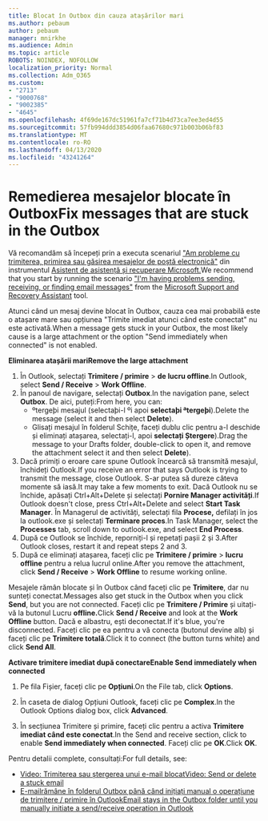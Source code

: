 ```yaml
---
title: Blocat în Outbox din cauza atașărilor mari
ms.author: pebaum
author: pebaum
manager: mnirkhe
ms.audience: Admin
ms.topic: article
ROBOTS: NOINDEX, NOFOLLOW
localization_priority: Normal
ms.collection: Adm_O365
ms.custom:
- "2713"
- "9000768"
- "9002385"
- "4645"
ms.openlocfilehash: 4f69de167dc51961fa7cf71b4d73ca7ee3ed4d55
ms.sourcegitcommit: 57fb994ddd3854d06faa67680c971b003b06bf83
ms.translationtype: MT
ms.contentlocale: ro-RO
ms.lasthandoff: 04/13/2020
ms.locfileid: "43241264"
---
```

# <a name="fix-messages-that-are-stuck-in-the-outbox"></a><span data-ttu-id="4d3bb-102">Remedierea mesajelor blocate în Outbox</span><span class="sxs-lookup"><span data-stu-id="4d3bb-102">Fix messages that are stuck in the Outbox</span></span>

<span data-ttu-id="4d3bb-103">Vă recomandăm să începeți prin a executa scenariul ["Am probleme cu trimiterea, primirea sau găsirea mesajelor de poștă electronică"](https://aka.ms/SaRA-OutlookSendReceive) din instrumentul [Asistent de asistență și recuperare Microsoft.](https://diagnostics.office.com/#/)</span><span class="sxs-lookup"><span data-stu-id="4d3bb-103">We recommend that you start by running the scenario ["I'm having problems sending, receiving, or finding email messages"](https://aka.ms/SaRA-OutlookSendReceive) from the [Microsoft Support and Recovery Assistant](https://diagnostics.office.com/#/) tool.</span></span>

<span data-ttu-id="4d3bb-104">Atunci când un mesaj devine blocat în Outbox, cauza cea mai probabilă este o atașare mare sau opțiunea "Trimite imediat atunci când este conectat" nu este activată.</span><span class="sxs-lookup"><span data-stu-id="4d3bb-104">When a message gets stuck in your Outbox, the most likely cause is a large attachment or the option "Send immediately when connected" is not enabled.</span></span>

<span data-ttu-id="4d3bb-105">**Eliminarea atașării mari**</span><span class="sxs-lookup"><span data-stu-id="4d3bb-105">**Remove the large attachment**</span></span>

1. <span data-ttu-id="4d3bb-106">În Outlook, selectați **Trimitere / primire** > **de lucru offline**.</span><span class="sxs-lookup"><span data-stu-id="4d3bb-106">In Outlook, select **Send / Receive** > **Work Offline**.</span></span> 
2. <span data-ttu-id="4d3bb-107">În panoul de navigare, selectați **Outbox**.</span><span class="sxs-lookup"><span data-stu-id="4d3bb-107">In the navigation pane, select **Outbox**.</span></span> <span data-ttu-id="4d3bb-108">De aici, puteți:</span><span class="sxs-lookup"><span data-stu-id="4d3bb-108">From here, you can:</span></span> 
    - <span data-ttu-id="4d3bb-109">ºtergeþi mesajul (selectaþi-l ºi apoi **selectaþi ªtergeþi**).</span><span class="sxs-lookup"><span data-stu-id="4d3bb-109">Delete the message (select it and then select **Delete**).</span></span>
    - <span data-ttu-id="4d3bb-110">Glisați mesajul în folderul Schițe, faceți dublu clic pentru a-l deschide și eliminați atașarea, selectați-l, apoi **selectați Ștergere**).</span><span class="sxs-lookup"><span data-stu-id="4d3bb-110">Drag the message to your Drafts folder, double-click to open it, and remove the attachment select it and then select **Delete**).</span></span>
3. <span data-ttu-id="4d3bb-111">Dacă primiți o eroare care spune Outlook încearcă să transmită mesajul, închideți Outlook.</span><span class="sxs-lookup"><span data-stu-id="4d3bb-111">If you receive an error that says Outlook is trying to transmit the message, close Outlook.</span></span> <span data-ttu-id="4d3bb-112">S-ar putea să dureze câteva momente să iasă.</span><span class="sxs-lookup"><span data-stu-id="4d3bb-112">It may take a few moments to exit.</span></span> <span data-ttu-id="4d3bb-113">Dacă Outlook nu se închide, apăsați Ctrl+Alt+Delete și selectați **Pornire Manager activități**.</span><span class="sxs-lookup"><span data-stu-id="4d3bb-113">If Outlook doesn't close, press Ctrl+Alt+Delete and select **Start Task Manager**.</span></span> <span data-ttu-id="4d3bb-114">În Managerul de activități, selectați fila **Procese,** defilați în jos la outlook.exe și selectați **Terminare proces**.</span><span class="sxs-lookup"><span data-stu-id="4d3bb-114">In Task Manager, select the **Processes** tab, scroll down to outlook.exe, and select **End Process**.</span></span>
4. <span data-ttu-id="4d3bb-115">După ce Outlook se închide, reporniți-l și repetați pașii 2 și 3.</span><span class="sxs-lookup"><span data-stu-id="4d3bb-115">After Outlook closes, restart it and repeat steps 2 and 3.</span></span> 
5. <span data-ttu-id="4d3bb-116">După ce eliminați atașarea, faceți clic pe **Trimitere / primire** > **lucru offline** pentru a relua lucrul online.</span><span class="sxs-lookup"><span data-stu-id="4d3bb-116">After you remove the attachment, click **Send / Receive** > **Work Offline** to resume working online.</span></span> 

<span data-ttu-id="4d3bb-117">Mesajele rămân blocate și în Outbox când faceți clic pe **Trimitere**, dar nu sunteți conectat.</span><span class="sxs-lookup"><span data-stu-id="4d3bb-117">Messages also get stuck in the Outbox when you click **Send**, but you are not connected.</span></span> <span data-ttu-id="4d3bb-118">Faceți clic pe **Trimitere / Primire** și uitați-vă la butonul Lucru **offline.**</span><span class="sxs-lookup"><span data-stu-id="4d3bb-118">Click **Send / Receive** and look at the **Work Offline** button.</span></span> <span data-ttu-id="4d3bb-119">Dacă e albastru, ești deconectat.</span><span class="sxs-lookup"><span data-stu-id="4d3bb-119">If it's blue, you're disconnected.</span></span> <span data-ttu-id="4d3bb-120">Faceți clic pe ea pentru a vă conecta (butonul devine alb) și faceți clic pe **Trimitere totală**.</span><span class="sxs-lookup"><span data-stu-id="4d3bb-120">Click it to connect (the button turns white) and click **Send All**.</span></span>
 
<span data-ttu-id="4d3bb-121">**Activare trimitere imediat după conectare**</span><span class="sxs-lookup"><span data-stu-id="4d3bb-121">**Enable Send immediately when connected**</span></span>
 
1. <span data-ttu-id="4d3bb-122">Pe fila Fișier, faceți clic pe **Opțiuni**.</span><span class="sxs-lookup"><span data-stu-id="4d3bb-122">On the File tab, click **Options**.</span></span>

2. <span data-ttu-id="4d3bb-123">În caseta de dialog Opțiuni Outlook, faceți clic pe **Complex**.</span><span class="sxs-lookup"><span data-stu-id="4d3bb-123">In the Outlook Options dialog box, click **Advanced**.</span></span>

3. <span data-ttu-id="4d3bb-124">În secțiunea Trimitere și primire, faceți clic pentru a activa **Trimitere imediat când este conectat**.</span><span class="sxs-lookup"><span data-stu-id="4d3bb-124">In the Send and receive section, click to enable **Send immediately when connected**.</span></span> <span data-ttu-id="4d3bb-125">Faceți clic pe **OK**.</span><span class="sxs-lookup"><span data-stu-id="4d3bb-125">Click **OK**.</span></span>
 
<span data-ttu-id="4d3bb-126">Pentru detalii complete, consultați:</span><span class="sxs-lookup"><span data-stu-id="4d3bb-126">For full details, see:</span></span>
- [<span data-ttu-id="4d3bb-127">Video: Trimiterea sau ștergerea unui e-mail blocat</span><span class="sxs-lookup"><span data-stu-id="4d3bb-127">Video: Send or delete a stuck email</span></span>](https://support.office.com/article/Video-Send-or-delete-an-email-stuck-in-your-outbox-26d5d34a-4e5f-444a-a9e8-44db04a94dec) 
- [<span data-ttu-id="4d3bb-128">E-mailrămâne în folderul Outbox până când inițiați manual o operațiune de trimitere / primire în Outlook</span><span class="sxs-lookup"><span data-stu-id="4d3bb-128">Email stays in the Outbox folder until you manually initiate a send/receive operation in Outlook</span></span>](https://support.microsoft.com/help/2797572/email-stays-in-the-outbox-folder-until-you-manually-initiate-a-send-re)
